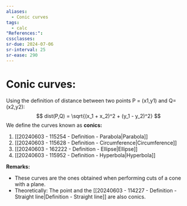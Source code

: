```yaml
---
aliases:
  - Conic curves
tags:
  - calc
"References:": 
cssclasses: 
sr-due: 2024-07-06
sr-interval: 25
sr-ease: 290
---
```

# Conic curves: 
Using the definition of distance between two points P = (x1,y1) and Q=(x2,y2):
$$
dist(P,Q) = \sqrt{(x_1 + x_2)^2 + (y_1 - y_2)^2}
$$
We define the curves known as **conics:**

1. [[20240603 - 115254 - Definition - Parabola|Parabola]]
2. [[20240603 - 115628 - Definition -  Circumference|Circumference]]
3. [[20240603 - 162222 - Definition - Ellipse|Ellipse]]
4. [[20240603 - 115952 - Definition - Hyperbola|Hyperbola]]

**Remarks:**

+ These curves are the ones obtained when performing cuts of a cone with a plane. 
+ Theoretically: The point and the [[20240603 - 114227 - Definition - Straight line|Definition - Straight line]] are also conics.